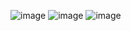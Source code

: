 ![image](https://user-images.githubusercontent.com/115066208/198827128-4398ad73-9e91-41b6-a132-da763ed939c7.png)
![image](https://user-images.githubusercontent.com/115066208/198827134-92cdaf08-2d6c-423c-95f3-b5339cb6a9b0.png)
![image](https://user-images.githubusercontent.com/115066208/198827137-7de7a317-ddf4-4498-9b20-15bdfc6065aa.png)
